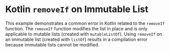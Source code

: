 # Kotlin `removeIf` on Immutable List

This example demonstrates a common error in Kotlin related to the `removeIf` function.  The `removeIf` function modifies the list in place and is only applicable to mutable lists (created with `mutableListOf`).  Using `removeIf` on an immutable list (created with `listOf`) results in a compilation error because immutable lists cannot be modified.